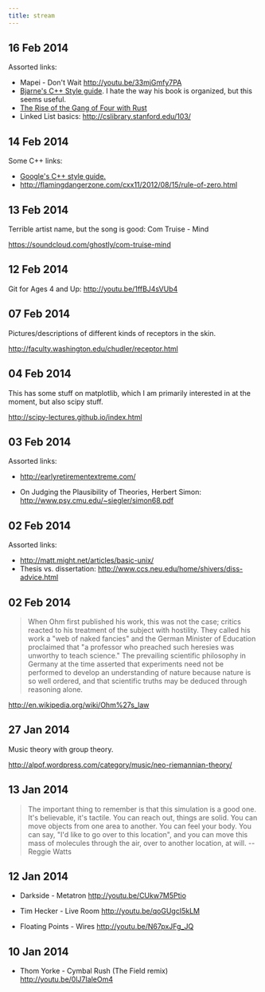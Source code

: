 ```yaml
---
title: stream
---
```

## 16 Feb 2014

Assorted links:

 - Mapei - Don't Wait <http://youtu.be/33mjGmfy7PA>
 - [Bjarne's C++ Style guide](http://www.stroustrup.com/bs_faq2.html#finally). I hate the way his book is organized, but this seems useful.
 - [The Rise of the Gang of Four with Rust](http://joshldavis.com/2013/06/16/the-rise-of-the-gang-of-four-with-rust/)
 - Linked List basics: <http://cslibrary.stanford.edu/103/>

## 14 Feb 2014

Some C++ links:

 - [Google's C++ style guide.](http://google-styleguide.googlecode.com/svn/trunk/cppguide.xml)
 - <http://flamingdangerzone.com/cxx11/2012/08/15/rule-of-zero.html>

## 13 Feb 2014

Terrible artist name, but the song is good: Com Truise - Mind

<https://soundcloud.com/ghostly/com-truise-mind>

## 12 Feb 2014

Git for Ages 4 and Up:
<http://youtu.be/1ffBJ4sVUb4>

## 07 Feb 2014
Pictures/descriptions of different kinds of receptors in the skin.

<http://faculty.washington.edu/chudler/receptor.html>

## 04 Feb 2014
This has some stuff on matplotlib, which I am primarily interested in at the moment, but also scipy stuff.

<http://scipy-lectures.github.io/index.html>

## 03 Feb 2014

Assorted links:

 - <http://earlyretirementextreme.com/>

 - On Judging the Plausibility of Theories, Herbert Simon: <http://www.psy.cmu.edu/~siegler/simon68.pdf>

## 02 Feb 2014

Assorted links:

 - <http://matt.might.net/articles/basic-unix/>
 - Thesis vs. dissertation: <http://www.ccs.neu.edu/home/shivers/diss-advice.html>


## 02 Feb 2014
 > When Ohm first published his work, this was not the case; critics reacted to his treatment of the subject with hostility. They called his work a "web of naked fancies" and the German Minister of Education proclaimed that "a professor who preached such heresies was unworthy to teach science." The prevailing scientific philosophy in Germany at the time asserted that experiments need not be performed to develop an understanding of nature because nature is so well ordered, and that scientific truths may be deduced through reasoning alone.

<http://en.wikipedia.org/wiki/Ohm%27s_law>

## 27 Jan 2014
Music theory with group theory.

<http://alpof.wordpress.com/category/music/neo-riemannian-theory/>

## 13 Jan 2014

 > The important thing to remember is that this simulation is a good one. It's believable, it's tactile. You can reach out, things are solid. You can move objects from one area to another. You can feel your body. You can say, "I'd like to go over to this location", and you can move this mass of molecules through the air, over to another location, at will.
 -- Reggie Watts

## 12 Jan 2014
 - Darkside - Metatron
   <http://youtu.be/CUkw7M5Ptio>

 - Tim Hecker - Live Room
   <http://youtu.be/qoGUgcI5kLM>

 - Floating Points - Wires
   <http://youtu.be/N67pxJFg_JQ>

## 10 Jan 2014
 - Thom Yorke - Cymbal Rush (The Field remix)
   <http://youtu.be/0lJ7IaleOm4>
